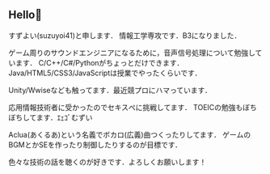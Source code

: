 ## Hello👋

すずよい(suzuyoi41)と申します．
情報工学専攻です．B3になりました．

ゲーム周りのサウンドエンジニアになるために，音声信号処理について勉強しています．
C/C++/C#/Pythonがちょっとだけできます．
Java/HTML5/CSS3/JavaScriptは授業でやったくらいです．

Unity/Wwiseなども触ってます．最近競プロにハマっています．

応用情報技術者に受かったのでセキスぺに挑戦してます．
TOEICの勉強もぼちぼちしてます．ｴｪｺﾞむずい

Aclua(あくるあ)という名義でボカロ(広義)曲つくったりしてます．
ゲームのBGMとかSEを作ったり制御したりするのが目標です．

色々な技術の話を聴くのが好きです．よろしくお願いします！

